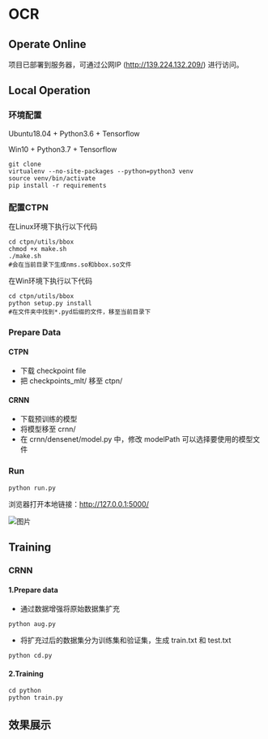 # OCR
## Operate Online
项目已部署到服务器，可通过公网IP (http://139.224.132.209/) 进行访问。
## Local Operation
### 环境配置
Ubuntu18.04 + Python3.6 + Tensorflow

Win10 + Python3.7 + Tensorflow
```
git clone
virtualenv --no-site-packages --python=python3 venv
source venv/bin/activate
pip install -r requirements
```
### 配置CTPN
在Linux环境下执行以下代码
```
cd ctpn/utils/bbox
chmod +x make.sh
./make.sh
#会在当前目录下生成nms.so和bbox.so文件
```
在Win环境下执行以下代码
```
cd ctpn/utils/bbox
python setup.py install
#在文件夹中找到*.pyd后缀的文件，移至当前目录下
```
### Prepare Data
#### CTPN
- 下载 checkpoint file
- 把 checkpoints_mlt/ 移至 ctpn/
#### CRNN
- 下载预训练的模型
- 将模型移至 crnn/
- 在 crnn/densenet/model.py 中，修改 modelPath 可以选择要使用的模型文件
### Run
```
python run.py
```
浏览器打开本地链接：http://127.0.0.1:5000/

![图片]()
## Training
### CRNN
#### 1.Prepare data
- 通过数据增强将原始数据集扩充
```shell
python aug.py
```
- 将扩充过后的数据集分为训练集和验证集，生成 train.txt 和 test.txt
```shell
python cd.py
```


#### 2.Training
```shell
cd python
python train.py
```
## 效果展示

